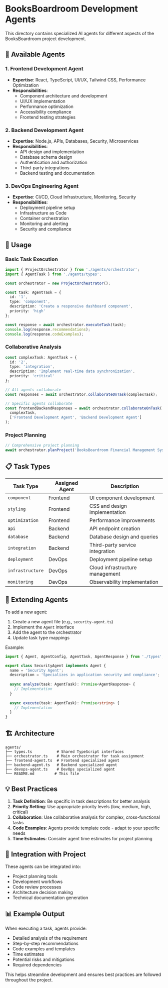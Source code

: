 # BooksBoardroom Development Agents

This directory contains specialized AI agents for different aspects of the BooksBoardroom project development.

## 🤖 Available Agents

### 1. Frontend Development Agent
- **Expertise**: React, TypeScript, UI/UX, Tailwind CSS, Performance Optimization
- **Responsibilities**:
  - Component architecture and development
  - UI/UX implementation
  - Performance optimization
  - Accessibility compliance
  - Frontend testing strategies

### 2. Backend Development Agent
- **Expertise**: Node.js, APIs, Databases, Security, Microservices
- **Responsibilities**:
  - API design and implementation
  - Database schema design
  - Authentication and authorization
  - Third-party integrations
  - Backend testing and documentation

### 3. DevOps Engineering Agent
- **Expertise**: CI/CD, Cloud Infrastructure, Monitoring, Security
- **Responsibilities**:
  - Deployment pipeline setup
  - Infrastructure as Code
  - Container orchestration
  - Monitoring and alerting
  - Security and compliance

## 🚀 Usage

### Basic Task Execution
```typescript
import { ProjectOrchestrator } from './agents/orchestrator';
import { AgentTask } from './agents/types';

const orchestrator = new ProjectOrchestrator();

const task: AgentTask = {
  id: '1',
  type: 'component',
  description: 'Create a responsive dashboard component',
  priority: 'high'
};

const response = await orchestrator.executeTask(task);
console.log(response.recommendations);
console.log(response.codeExamples);
```

### Collaborative Analysis
```typescript
const complexTask: AgentTask = {
  id: '2',
  type: 'integration',
  description: 'Implement real-time data synchronization',
  priority: 'critical'
};

// All agents collaborate
const responses = await orchestrator.collaborateOnTask(complexTask);

// Specific agents collaborate
const frontendBackendResponses = await orchestrator.collaborateOnTask(
  complexTask,
  ['Frontend Development Agent', 'Backend Development Agent']
);
```

### Project Planning
```typescript
// Comprehensive project planning
await orchestrator.planProject('BooksBoardroom Financial Management System');
```

## 📋 Task Types

| Task Type | Assigned Agent | Description |
|-----------|---------------|-------------|
| `component` | Frontend | UI component development |
| `styling` | Frontend | CSS and design implementation |
| `optimization` | Frontend | Performance improvements |
| `api` | Backend | API endpoint creation |
| `database` | Backend | Database design and queries |
| `integration` | Backend | Third-party service integration |
| `deployment` | DevOps | Deployment pipeline setup |
| `infrastructure` | DevOps | Cloud infrastructure management |
| `monitoring` | DevOps | Observability implementation |

## 🔧 Extending Agents

To add a new agent:

1. Create a new agent file (e.g., `security-agent.ts`)
2. Implement the `Agent` interface
3. Add the agent to the orchestrator
4. Update task type mappings

Example:
```typescript
import { Agent, AgentConfig, AgentTask, AgentResponse } from './types';

export class SecurityAgent implements Agent {
  name = 'Security Agent';
  description = 'Specializes in application security and compliance';
  
  async analyze(task: AgentTask): Promise<AgentResponse> {
    // Implementation
  }
  
  async execute(task: AgentTask): Promise<string> {
    // Implementation
  }
}
```

## 🏗️ Architecture

```
agents/
├── types.ts           # Shared TypeScript interfaces
├── orchestrator.ts    # Main orchestrator for task assignment
├── frontend-agent.ts  # Frontend specialized agent
├── backend-agent.ts   # Backend specialized agent
├── devops-agent.ts    # DevOps specialized agent
└── README.md         # This file
```

## 💡 Best Practices

1. **Task Definition**: Be specific in task descriptions for better analysis
2. **Priority Setting**: Use appropriate priority levels (low, medium, high, critical)
3. **Collaboration**: Use collaborative analysis for complex, cross-functional tasks
4. **Code Examples**: Agents provide template code - adapt to your specific needs
5. **Time Estimates**: Consider agent time estimates for project planning

## 🔄 Integration with Project

These agents can be integrated into:
- Project planning tools
- Development workflows
- Code review processes
- Architecture decision making
- Technical documentation generation

## 📊 Example Output

When executing a task, agents provide:
- Detailed analysis of the requirement
- Step-by-step recommendations
- Code examples and templates
- Time estimates
- Potential risks and mitigations
- Required dependencies

This helps streamline development and ensures best practices are followed throughout the project.